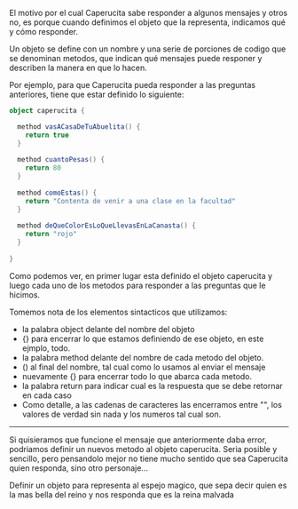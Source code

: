 El motivo por el cual Caperucita sabe responder a algunos mensajes y otros no, es porque cuando definimos el objeto que la representa, indicamos qué y cómo responder.

Un objeto se define con un nombre y una serie de porciones de codigo que se denominan metodos, que indican qué mensajes puede responer y describen la manera en que lo hacen.

Por ejemplo, para que Caperucita pueda responder a las preguntas anteriores, tiene que estar definido lo siguiente:

```scala
object caperucita {

  method vasACasaDeTuAbuelita() {
    return true
  }
  
  method cuantoPesas() {
    return 80 
  }
  
  method comoEstas() {
    return "Contenta de venir a una clase en la facultad"
  }
  
  method deQueColorEsLoQueLlevasEnLaCanasta() {
    return "rojo" 
  }
  
}
```

Como podemos ver, en primer lugar esta definido el objeto caperucita y luego cada uno de los metodos para responder a las preguntas que le hicimos.

Tomemos nota de los elementos sintacticos que utilizamos:
* la palabra object delante del nombre del objeto
* {} para encerrar lo que estamos definiendo de ese objeto, en este ejmplo, todo.
* la palabra method delante del nombre de cada metodo del objeto.
* () al final del nombre, tal cual como lo usamos al enviar el mensaje
* nuevamente {} para encerrar todo lo que abarca cada metodo.
* la palabra return para indicar cual es la respuesta que se debe retornar en cada caso
* Como detalle, a las cadenas de caracteres las encerramos entre "", los valores de verdad sin nada y los numeros tal cual son.
 
___

Si quisieramos que funcione el mensaje que anteriormente daba error, podriamos definir un nuevos metodo al objeto caperucita. Seria posible y sencillo, pero pensandolo mejor no tiene mucho sentido que sea Caperucita quien responda, sino otro personaje...  

Definir un objeto para representa al espejo magico, que sepa decir quien es la mas bella del reino y nos responda que es la reina malvada

